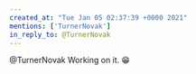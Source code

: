 ```yaml
---
created_at: "Tue Jan 05 02:37:39 +0000 2021"
mentions: ['TurnerNovak']
in_reply_to: @TurnerNovak
---
```


@TurnerNovak Working on it. 😁